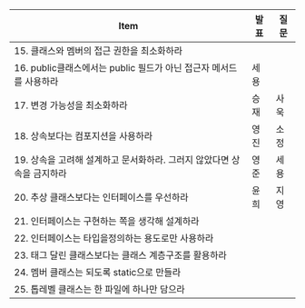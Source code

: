 | Item                                         | 발표  | 질문  |
|----------------------------------------------|-----|-----|
| 15. 클래스와 멤버의 접근 권한을 최소화하라                    |     |     |
| 16. public클래스에서는 public 필드가 아닌 접근자 메서드를 사용하라 | 세용  |     |
| 17. 변경 가능성을 최소화하라                            | 승재  | 사욱  |
| 18. 상속보다는 컴포지션을 사용하라                         | 영진  | 소정  |
| 19. 상속을 고려해 설계하고 문서화하라. 그러지 않았다면 상속을 금지하라    | 영준  | 세용  |
| 20. 추상 클래스보다는 인터페이스를 우선하라                    | 윤희  | 지영  |
| 21. 인터페이스는 구현하는 쪽을 생각해 설계하라                  |     |     |
| 22. 인터페이스는 타입을정의하는 용도로만 사용하라                 |     |     |
| 23. 태그 달린 클래스보다는 클래스 계층구조를 활용하라              |     |     |
| 24. 멤버 클래스는 되도록 static으로 만들라                 |     |     |
| 25. 톱레벨 클래스는 한 파일에 하나만 담으라                   |     |     |

